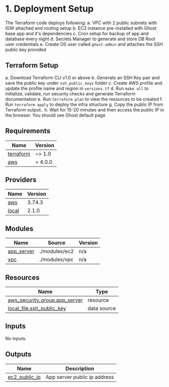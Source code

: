 # 1. Deployment Setup
The Terraform code deploys following:
a. VPC with 2 public subnets with IGW attached and routing setup
b. EC2 instance pre-installed with Ghost base app and it's dependencies
c. Cron setup for backup of app and database every night
d. Secrets Manager to generate and store DB Root user credentials
e. Create OS user called `ghost-admin` and attaches the SSH public key provided
## Terraform Setup
a. Download Terraform CLI v1.0 or above
b. Generate an SSH Key pair and save the public key under `ssh_public_keys` folder
c. Create AWS profile and update the profile name and region in `versions.tf`
d. Run `make all` to initialize, validate, run security checks and generate Terraform documentation
e. Run `terraform plan` to view the resources to be created
f. Run `terraform apply` to deploy the infra structure
g. Copy the public IP from Terraform output..
h. Wait for 15-20 minutes and then access the public IP in the browser. You should see Ghost default page

## Requirements

| Name | Version |
|------|---------|
| <a name="requirement_terraform"></a> [terraform](#requirement\_terraform) | ~> 1.0 |
| <a name="requirement_aws"></a> [aws](#requirement\_aws) | < 4.0.0 |

## Providers

| Name | Version |
|------|---------|
| <a name="provider_aws"></a> [aws](#provider\_aws) | 3.74.3 |
| <a name="provider_local"></a> [local](#provider\_local) | 2.1.0 |

## Modules

| Name | Source | Version |
|------|--------|---------|
| <a name="module_app_server"></a> [app\_server](#module\_app\_server) | ./modules/ec2 | n/a |
| <a name="module_vpc"></a> [vpc](#module\_vpc) | ./modules/vpc | n/a |

## Resources

| Name | Type |
|------|------|
| [aws_security_group.app_server](https://registry.terraform.io/providers/hashicorp/aws/latest/docs/resources/security_group) | resource |
| [local_file.ssh_public_key](https://registry.terraform.io/providers/hashicorp/local/latest/docs/data-sources/file) | data source |

## Inputs

No inputs.

## Outputs

| Name | Description |
|------|-------------|
| <a name="output_ec2_public_ip"></a> [ec2\_public\_ip](#output\_ec2\_public\_ip) | App server public ip address |
